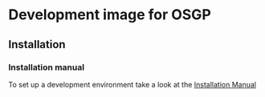 # Development image for OSGP

## Installation

### Installation manual
To set up a development environment take a look at the [Installation Manual](http://documentation.opensmartgridplatform.org/Userguide/Installation/Installationguide.html)
